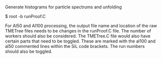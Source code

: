 Generate histograms for particle spectrums and unfolding

$ root -b runProof.C

For Al50 and Al100 processing, the output file name and location of the raw TMETree files needs to be changes in the runProof.C file. The number of workers should also be considered. The TMETree.C file would also have certain parts that need to be toggled. These are marked with the al100 and al50 commented lines within the SiL code brackets. The run numbers should also be toggled.
